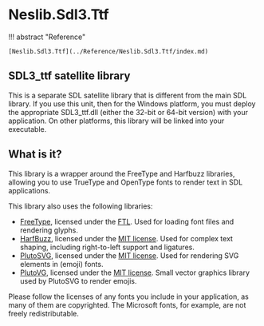 # Neslib.Sdl3.Ttf

!!! abstract "Reference"

    [Neslib.Sdl3.Ttf](../Reference/Neslib.Sdl3.Ttf/index.md)

## SDL3_ttf satellite library

This is a separate SDL satellite library that is different from the main SDL library. If you use this unit, then for the Windows platform, you must deploy the appropriate SDL3_ttf.dll (either the 32-bit or 64-bit version) with your application. On other platforms, this library will be linked into your executable.

## What is it?

This library is a wrapper around the FreeType and Harfbuzz libraries, allowing you to use TrueType and OpenType fonts to render text in SDL applications.

This library also uses the following libraries:

- [FreeType](https://freetype.org/), licensed under the [FTL](https://gitlab.freedesktop.org/freetype/freetype/-/blob/master/docs/FTL.TXT). Used for loading font files and rendering glyphs.
- [HarfBuzz](https://harfbuzz.github.io/), licensed under the [MIT license](https://github.com/harfbuzz/harfbuzz/blob/main/COPYING). Used for complex text shaping, including right-to-left support and ligatures.
- [PlutoSVG](https://github.com/sammycage/plutosvg), licensed under the [MIT license](https://github.com/sammycage/plutosvg/blob/master/LICENSE). Used for rendering SVG elements in (emoji) fonts.
- [PlutoVG](https://github.com/sammycage/plutovg), licensed under the [MIT license](https://github.com/sammycage/plutovg/blob/master/LICENSE). Small vector graphics library used by PlutoSVG to render emojis.

Please follow the licenses of any fonts you include in your application, as many of them are copyrighted. The Microsoft fonts, for example, are not freely redistributable.